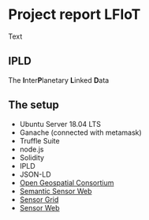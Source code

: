 # Project report LFIoT

Text

## IPLD

The **I**nter**P**lanetary **L**inked **D**ata 


## The setup

- Ubuntu Server 18.04 LTS
- Ganache (connected with metamask)
- Truffle Suite
- node.js
- Solidity
- IPLD
- JSON-LD
- [Open Geospatial Consortium](https://en.wikipedia.org/wiki/Open_Geospatial_Consortium)
- [Semantic Sensor Web](https://en.wikipedia.org/wiki/Semantic_Sensor_Web)
- [Sensor Grid](https://en.wikipedia.org/wiki/Sensor_grid)
- [Sensor Web](https://en.wikipedia.org/wiki/Sensor_web)